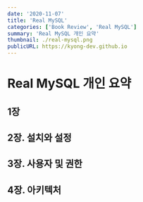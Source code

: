 ```yaml
---
date: '2020-11-07'
title: 'Real MySQL'
categories: ['Book Review', 'Real MySQL']
summary: 'Real MySQL 개인 요약'
thumbnail: ./real-mysql.png
publicURL: https://kyong-dev.github.io
---
```



# Real MySQL 개인 요약

## 1장

## 2장. 설치와 설정

## 3장. 사용자 및 권한

## 4장. 아키텍처